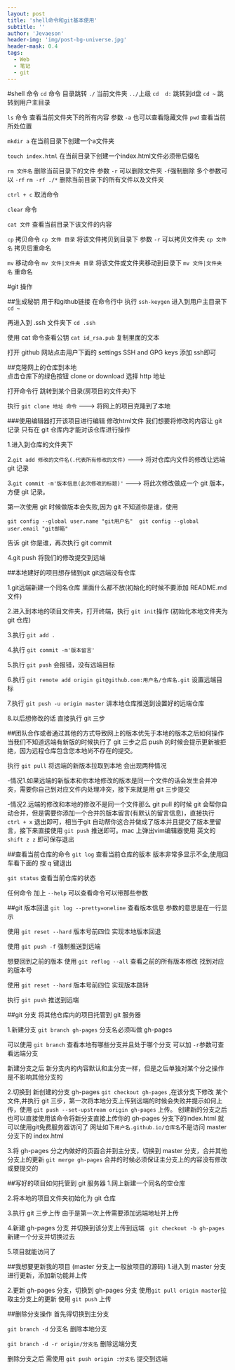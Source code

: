 ```yaml
---
layout: post
title: 'shell命令和git基本使用'
subtitle: ''
author: 'Jevaeson'
header-img: 'img/post-bg-universe.jpg'
header-mask: 0.4
tags:
  - Web
  - 笔记
  - git
---
```



#shell 命令
`cd` 命令 目录跳转 `./` 当前文件夹 `../`上级 `cd  d:` 跳转到d盘 `cd ~` 跳转到用户主目录

`ls` 命令  查看当前文件夹下的所有内容    参数 `-a` 也可以查看隐藏文件
`pwd`  查看当前所处位置

`mkdir a`  在当前目录下创建一个a文件夹

`touch index.html`  在当前目录下创建一个index.html文件必须带后缀名

`rm 文件名` 删除当前目录下的文件  参数  `-r` 可以删除文件夹  `-f`强制删除    多个参数可以  `-rf` `rm -rf ./*` 删除当前目录下的所有文件以及文件夹

`ctrl + c` 取消命令

`clear` 命令

`cat 文件`  查看当前目录下该文件的内容

`cp` 拷贝命令   `cp 文件 目录`   将该文件拷贝到目录下  参数 `-r` 可以拷贝文件夹
  `cp 文件  名`     拷贝后重命名

`mv` 移动命令   `mv 文件|文件夹 目录`  将该文件或文件夹移动到目录下
  `mv 文件|文件夹 名`    重命名
 
#git 操作

##生成秘钥  用于和github链接
在命令行中  执行  `ssh-keygen` 进入到用户主目录下   `cd ~` 

再进入到 .ssh 文件夹下   `cd .ssh`

使用 cat 命令查看公钥  `cat id_rsa.pub` 复制里面的文本 

打开 github 网站点击用户下面的 settings  SSH and GPG keys
添加 ssh即可

##克隆网上的仓库到本地  
点击仓库下的绿色按钮  clone or download  选择 http 地址

打开命令行 跳转到某个目录(房项目的文件夹)下

执行  `git clone 地址 命令`    --->  将网上的项目克隆到了本地

###使用编辑器打开该项目进行编辑   修改html文件
我们想要将修改的内容让 git 记录 只有在 git 仓库内才能对该仓库进行操作

1.进入到仓库的文件夹下

2.`git add 修改的文件名(.代表所有修改的文件)` ---> 将对仓库内文件的修改让远端 git 记录

3.`git commit -m'版本信息(此次修改的标题)'` ---> 将此次修改做成一个 git 版本，方便 git 记录。

第一次使用 git 时候做版本会失败,因为 git 不知道你是谁，使用

  ``
    git config --global user.name "git用户名" 
    git config --global user.email "git邮箱"
   ``
   
告诉 git 你是谁，再次执行  git commit
  
4.git push 将我们的修改提交到远端

##本地建好的项目想存储到git    git远端没有仓库

1.git远端新建一个同名仓库 里面什么都不放(初始化的时候不要添加 README.md 文件)

2.进入到本地的项目文件夹，打开终端，执行 `git init`操作 (初始化本地文件夹为 git 仓库)

3.执行 `git add .`

4.执行 `git commit -m'版本留言'`

5.执行 `git push` 会报错，没有远端目标

6.执行 `git remote add origin git@github.com:用户名/仓库名.git` 设置远端目标

7.执行 `git push -u origin master` 讲本地仓库推送到设置好的远端仓库

8.以后想修改的话 直接执行 git 三步

##团队合作或者通过其他的方式导致网上的版本优先于本地的版本之后如何操作
当我们不知道远端有新版的时候执行了 git 三步之后 push 的时候会提示更新被拒绝，因为远程仓库包含您本地尚不存在的提交。

执行 `git pull`  将远端的新版本拉取到本地  会出现两种情况

-情况1.如果远端的新版本和你本地修改的版本是同一个文件的话会发生合并冲突，需要你自己到对应文件内处理冲突，接下来就是用 git 三步提交

-情况2.远端的修改和本地的修改不是同一个文件那么 git pull 的时候 git 会帮你自动合并，但是需要你添加一个合并的版本留言(有默认的留言信息)，直接执行 `ctrl + x` 退出即可，相当于git 自动帮你这合并做成了版本并且提交了版本里留言，接下来直接使用 `git push` 推送即可。mac 上弹出vim编辑器使用 英文的 `shift z z` 即可保存退出

##查看当前仓库的命令
`git log` 查看当前仓库的版本   版本非常多显示不全,使用回车看下面的  按 q 键退出

`git status`  查看当前仓库的状态

任何命令 加上 `--help` 可以查看命令可以带那些参数

##git 版本回退
`git log --pretty=oneline` 查看版本信息  参数的意思是在一行显示

使用  `git reset --hard` 版本号前四位      实现本地版本回退

使用  `git push -f` 强制推送到远端 

想要回到之前的版本 使用 `git reflog --all`  查看之前的所有版本修改 找到对应的版本号

使用  `git reset --hard` 版本号前四位  实现版本跳转 

执行 `git push` 推送到远端

##git 分支
将其他仓库内的项目托管到 git 服务器

1.新建分支  `git branch gh-pages`  分支名必须叫做 gh-pages   

  可以使用 `git branch` 查看本地有哪些分支并且处于哪个分支  可以加 `-r`参数可查看远端分支
  
  新建分支之后 新分支内的内容默认和主分支一样，但是之后单独对某个分之操作是不影响其他分支的

2.切换到 新创建的分支 gh-pages   `git checkout gh-pages` ,在该分支下修改 某个文件,并执行 git 三步，第一次将本地分支上传到远端的时候会失败并提示如何上传，使用 `git push --set-upstream origin gh-pages` 上传。 创建新的分支之后也可以直接使用该命令将新分支直接上传你的 gh-pages 分支下的index.html 就可以使用git免费服务器访问了 网址如下`用户名.github.io/仓库名`不是访问 master 分支下的 index.html

3.将 gh-pages 分之内做好的页面合并到主分支，切换到 master 分支，合并其他分支上的更新
`git merge gh-pages`   合并的时候必须保证主分支上的内容没有修改或要提交的

##写好的项目如何托管到 git 服务器
1.网上新建一个同名的空仓库 

2.将本地的项目文件夹初始化为 git 仓库

3.执行 git 三步上传 由于是第一次上传需要添加远端地址并上传

4.新建 gh-pages 分支 并切换到该分支上传到远端
 ` git checkout -b gh-pages` 新建一个分支并切换过去 
  
5.项目就能访问了

##我想要更新我的项目 (master 分支上一般放项目的源码)
1.进入到 master 分支进行更新，添加新功能并上传

2.更新 gh-pages 分支，切换到 gh-pages 分支 使用`git pull origin master`拉取主分支上的更新 使用 `git push` 上传

##删除分支操作
首先得切换到主分支

`git branch -d` 分支名   删除本地分支

`git branch -d -r origin/分支名`   删除远端分支

删除分支之后 需使用 `git push origin :分支名`  提交到远端